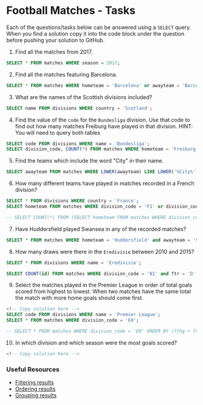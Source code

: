 # Football Matches - Tasks

Each of the questions/tasks below can be answered using a `SELECT` query. When you find a solution copy it into the code block under the question before pushing your solution to GitHub.

1) Find all the matches from 2017.

```sql
SELECT * FROM matches WHERE season = 2017;


```

2) Find all the matches featuring Barcelona.

```sql
SELECT * FROM matches WHERE hometeam = 'Barcelona' or awayteam = 'Barcelona';


```

3) What are the names of the Scottish divisions included?

```sql
SELECT name FROM divisions WHERE country = 'Scotland';


```

4) Find the value of the `code` for the `Bundesliga` division. Use that code to find out how many matches Freiburg have played in that division. HINT: You will need to query both tables

```sql
SELECT code FROM divisions WHERE name = 'Bundesliga';
SELECT division_code, COUNT(*) FROM matches WHERE hometeam = 'Freiburg' or awayteam = 'Freiburg' GROUP BY division_code;


```

5) Find the teams which include the word "City" in their name. 

```sql
SELECT awayteam FROM matches WHERE LOWER(awayteam) LIKE LOWER('%City%') GROUP BY awayteam;


```

6) How many different teams have played in matches recorded in a French division?

```sql
SELECT * FROM divisions WHERE country = 'France';
SELECT hometeam FROM matches WHERE division_code = 'F1' or division_code = 'F2' GROUP BY hometeam;

-- SELECT COUNT(*) FROM (SELECT hometeam FROM matches WHERE division_code = 'F1' OR division_code = 'F2' GROUP BY hometeam) I


```

7) Have Huddersfield played Swansea in any of the recorded matches?

```sql
SELECT * FROM matches WHERE hometeam = 'Huddersfield' and awayteam = 'Swansea' or hometeam = 'Swansea' and awayteam = 'Huddersfield';


```

8) How many draws were there in the `Eredivisie` between 2010 and 2015?

```sql
SELECT * FROM divisions WHERE name = 'Eredivisie';

SELECT COUNT(id) FROM matches WHERE division_code = 'N1' and ftr = 'D' and season BETWEEN 2010 and 2015;


```

9) Select the matches played in the Premier League in order of total goals scored from highest to lowest. When two matches have the same total the match with more home goals should come first.

```sql
<!-- Copy solution here -->
SELECT code FROM divisions WHERE name = 'Premier League';
SELECT * FROM matches WHERE division_code = 'E0';

-- SELECT * FROM matches WHERE division_code = 'E0' ORDER BY (fthg + ftag) DESC, hometeam DESC;

```

10) In which division and which season were the most goals scored?

```sql
<!-- Copy solution here -->


```

### Useful Resources

- [Filtering results](https://www.w3schools.com/sql/sql_where.asp)
- [Ordering results](https://www.w3schools.com/sql/sql_orderby.asp)
- [Grouping results](https://www.w3schools.com/sql/sql_groupby.asp)